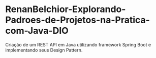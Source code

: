 # RenanBelchior-Explorando-Padroes-de-Projetos-na-Pratica-com-Java-DIO
Criação de um REST API em Java utilizando framework Spring Boot e implementando seus Design Pattern.
